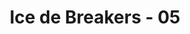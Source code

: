 ---
layout: videojs
title: Ice de Breakers - 05
description: >+
    Translated by @sasori39883522
lang: en
plink: https://hinatacampaign.github.io/ice-de-breakers-05.html
subtitles: 日向坂46ICE DE BREAKERSLAST BREAKいつでもどこでも氷でブレイクアイスボックス.en.vtt
video_url: http://www.youtube.com/watch?v=qPfQIyqyxMQ
thumbnail: https://i.ytimg.com/vi/qPfQIyqyxMQ/maxresdefault.jpg
related_links:
- path: /ice-de-breakers-op.html
  label: Intro
- path: /ice-de-breakers-01.html
  label: Episode 1
- path: /ice-de-breakers-02.html
  label: Episode 2
- path: /ice-de-breakers-03.html
  label: Episode 3
- path: /ice-de-breakers-04.html
  label: Episode 4
---